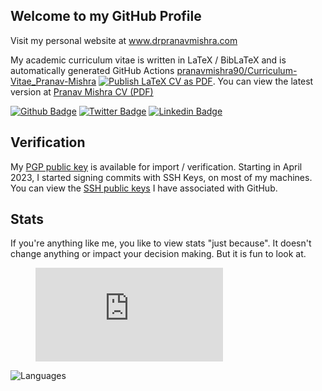 ## Welcome to my GitHub Profile

Visit my personal website at www.drpranavmishra.com

My academic curriculum vitae is written in LaTeX / BibLaTeX and is automatically generated GitHub Actions [pranavmishra90/Curriculum-Vitae_Pranav-Mishra](https://github.com/pranavmishra90/Curriculum-Vitae_Pranav-Mishra) [![Publish LaTeX CV as PDF](https://github.com/pranavmishra90/Curriculum-Vitae_Pranav-Mishra/actions/workflows/save_pdf.yml/badge.svg)](https://github.com/pranavmishra90/Curriculum-Vitae_Pranav-Mishra/actions). You can view the latest version at [Pranav Mishra CV (PDF)](https://github.com/pranavmishra90/Curriculum-Vitae_Pranav-Mishra/raw/pdf/pranav_kumar_mishra_cv.pdf)

[![Github Badge](https://img.shields.io/badge/-pranavmishra90-grey?style=flat&logo=github&logoColor=white&link=https://github.com/pranavmishra90/)](https://www.github.com/pranavmishra90/) [![Twitter Badge](https://img.shields.io/badge/-drpranavmishra-00acee?style=flat&logo=twitter&logoColor=white&link=https://twitter.com/drpranavmishra/)](https://www.twitter.com/drpranavmishra/) [![Linkedin Badge](https://img.shields.io/badge/-drpranavmishra-0072b1?style=flat&logo=Linkedin&logoColor=white&link=https://www.linkedin.com/in/drpranavmishra/)](https://www.linkedin.com/in/drpranavmishra/)  

## Verification
My [PGP public key](./pgp/pranav-mishra-public.key) is available for import / verification. Starting in April 2023, I started signing commits with SSH Keys, on most of my machines. You can view the [SSH public keys](https://github.com/pranavmishra90.keys) I have associated with GitHub.



## Stats
If you're anything like me, you like to view stats "just because". It doesn't change anything or impact your decision making. But it is fun to look at.

<figure><embed src="https://wakatime.com/share/@pranavmishra90/ba42389a-e04d-4f08-95df-043e86abdb00.svg"></embed></figure>

![Languages](https://wakatime.com/share/@pranavmishra90/9b65d84c-038a-479c-9194-f1f1f55550a9.svg)
<!-- Self-hosted api is not pulling -->

<!-- [![Top Langs](https://github-readme-stats-pm0102.vercel.app/api/top-langs/?username=pranavmishra90&layout=compact&langs_count=6)](https://github.com/pranavmishra90/github-readme-stats)
<p align=left> <img src=https://komarev.com/ghpvc/?username=pranavmishra90 alt=pranavmishra90 /> </p> -->


